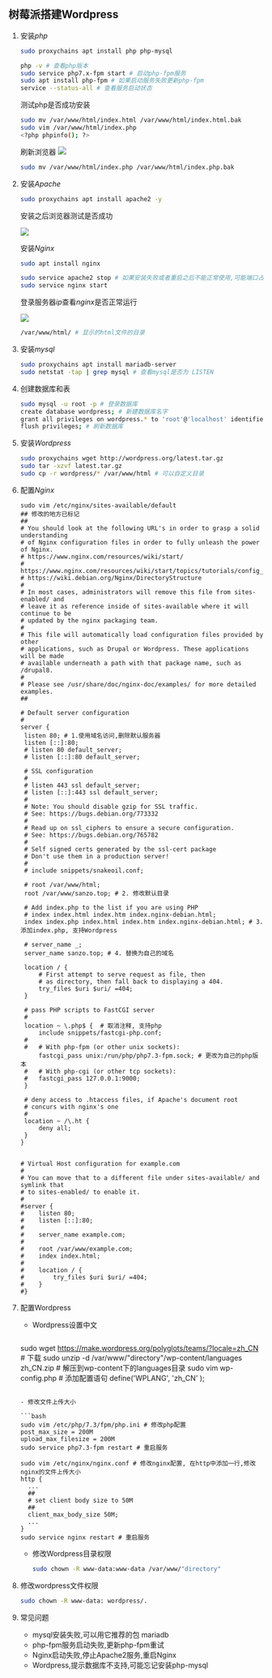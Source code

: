 ## 树莓派搭建Wordpress

1. 安装$php$

   ```bash
   sudo proxychains apt install php php-mysql
   ```
   ```bash
   php -v # 查看php版本
   sudo service php7.x-fpm start # 启动php-fpm服务
   sudo apt install php-fpm # 如果启动服务失败更新php-fpm
   service --status-all # 查看服务启动状态
   ```

   测试php是否成功安装

   ```bash
   sudo mv /var/www/html/index.html /var/www/html/index.html.bak
   sudo vim /var/www/html/index.php
   <?php phpinfo(); ?>
   ```
   刷新浏览器
   ![](img/pi/wordpress-2.png)

   ```bash
   sudo mv /var/www/html/index.php /var/www/html/index.php.bak
   ```
   

   
2. 安装$Apache$

      ```bash
      sudo proxychains apt install apache2 -y
      ```

      安装之后浏览器测试是否成功

      ![](img/pi/wordpress-1.png)

      安装$Nginx$

      ```bash
      sudo apt install nginx
      
      sudo service apache2 stop # 如果安装失败或者重启之后不能正常使用,可能端口占用
      sudo service nginx start
      ```

      登录服务器$ip$查看$nginx$是否正常运行

      ![](img/pi/wordpress-3.png)

      ``` bash
      /var/www/html/ # 显示的html文件的目录
      ```

3. 安装$mysql$

   ```bash
   sudo proxychains apt install mariadb-server
   sudo netstat -tap | grep mysql # 查看mysql是否为 LISTEN
   ```

4. 创建数据库和表

    ```bash
    sudo mysql -u root -p # 登录数据库
    create database wordpress; # 新建数据库名字
    grant all privileges on wordpress.* to 'root'@'localhost' identified by 'Your password'; # 把数据库权限授予root账户
    flush privileges; # 刷新数据库
    ```

5. 安装$Wordpress$
   ```bash
   sudo proxychains wget http://wordpress.org/latest.tar.gz 
   sudo tar -xzvf latest.tar.gz
   sudo cp -r wordpress/* /var/www/html # 可以自定义目录
   ```

6. 配置$Nginx$

   ```
   sudo vim /etc/nginx/sites-available/default
   ## 修改的地方已标记
   ##
   # You should look at the following URL's in order to grasp a solid understanding
   # of Nginx configuration files in order to fully unleash the power of Nginx.
   # https://www.nginx.com/resources/wiki/start/
   # https://www.nginx.com/resources/wiki/start/topics/tutorials/config_pitfalls/
   # https://wiki.debian.org/Nginx/DirectoryStructure
   #
   # In most cases, administrators will remove this file from sites-enabled/ and
   # leave it as reference inside of sites-available where it will continue to be
   # updated by the nginx packaging team.
   #
   # This file will automatically load configuration files provided by other
   # applications, such as Drupal or Wordpress. These applications will be made
   # available underneath a path with that package name, such as /drupal8.
   #
   # Please see /usr/share/doc/nginx-doc/examples/ for more detailed examples.
   ##
   
   # Default server configuration
   #
   server {
   	listen 80; # 1.使用域名访问,删除默认服务器
   	listen [::]:80;
   	# listen 80 default_server;
   	# listen [::]:80 default_server;
   
   	# SSL configuration
   	#
   	# listen 443 ssl default_server;
   	# listen [::]:443 ssl default_server;
   	#
   	# Note: You should disable gzip for SSL traffic.
   	# See: https://bugs.debian.org/773332
   	#
   	# Read up on ssl_ciphers to ensure a secure configuration.
   	# See: https://bugs.debian.org/765782
   	#
   	# Self signed certs generated by the ssl-cert package
   	# Don't use them in a production server!
   	#
   	# include snippets/snakeoil.conf;
   
   	# root /var/www/html; 
   	root /var/www/sanzo.top; # 2. 修改默认目录
   
   	# Add index.php to the list if you are using PHP
   	# index index.html index.htm index.nginx-debian.html;
   	index index.php index.html index.htm index.nginx-debian.html; # 3. 添加index.php, 支持Wordpress
   
   	# server_name _;
   	server_name sanzo.top; # 4. 替换为自己的域名
   
   	location / {
   		# First attempt to serve request as file, then
   		# as directory, then fall back to displaying a 404.
   		try_files $uri $uri/ =404;
   	}
   
   	# pass PHP scripts to FastCGI server
   	#
   	location ~ \.php$ {  # 取消注释, 支持php
   		include snippets/fastcgi-php.conf;
   	#
   	#	# With php-fpm (or other unix sockets):
   		fastcgi_pass unix:/run/php/php7.3-fpm.sock; # 更改为自己的php版本
   	#	# With php-cgi (or other tcp sockets):
   	#	fastcgi_pass 127.0.0.1:9000;
   	}
   
   	# deny access to .htaccess files, if Apache's document root
   	# concurs with nginx's one
   	#
   	location ~ /\.ht {
   		deny all;
   	}
   }
   
   
   # Virtual Host configuration for example.com
   #
   # You can move that to a different file under sites-available/ and symlink that
   # to sites-enabled/ to enable it.
   #
   #server {
   #	listen 80;
   #	listen [::]:80;
   #
   #	server_name example.com;
   #
   #	root /var/www/example.com;
   #	index index.html;
   #
   #	location / {
   #		try_files $uri $uri/ =404;
   #	}
   #}
   ```
   

   
7. 配置Wordpress

   - Wordpress设置中文
   
      ```bash
   sudo wget https://make.wordpress.org/polyglots/teams/?locale=zh_CN # 下载
   sudo unzip -d /var/www/"directory"/wp-content/languages zh_CN.zip # 解压到wp-content下的languages目录
   sudo vim wp-config.php # 添加配置语句
   define('WPLANG', 'zh_CN' );
      ```
      
   - 修改文件上传大小
   
      ```bash
      sudo vim /etc/php/7.3/fpm/php.ini # 修改php配置
   post_max_size = 200M
      upload_max_filesize = 200M
      sudo service php7.3-fpm restart # 重启服务
      
      sudo vim /etc/nginx/nginx.conf # 修改nginx配置, 在http中添加一行,修改nginx的文件上传大小
      http {
      	...
      	##
      	# set client body size to 50M
      	##
      	client_max_body_size 50M;
      	...
      }	
      sudo service nginx restart # 重启服务
      ```
   
   - 修改Wordpress目录权限
   
     ```bash
     sudo chown -R www-data:www-data /var/www/"directory"
     ```
   
     
   
8. 修改wordpress文件权限

   ```bash
   sudo chown -R www-data: wordpress/.
   ```

9. 常见问题

    - mysql安装失败,可以用它推荐的包 mariadb
    - php-fpm服务启动失败,更新php-fpm重试
    - Nginx启动失败,停止Apache2服务,重启Nginx
    - Wordpress,提示数据库不支持,可能忘记安装php-mysql

​       